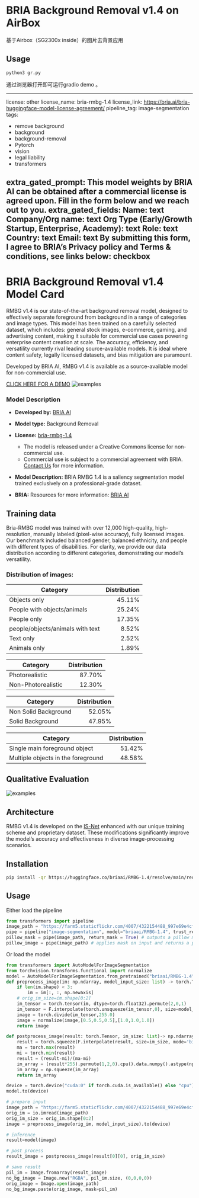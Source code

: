 
# BRIA Background Removal v1.4 on AirBox 

基于Airbox（SG2300x inside）的图片去背景应用

## Usage

```python3 gr.py```

通过浏览器打开即可运行gradio demo 。

---
license: other
license_name: bria-rmbg-1.4
license_link: https://bria.ai/bria-huggingface-model-license-agreement/
pipeline_tag: image-segmentation
tags:
- remove background
- background
- background-removal
- Pytorch
- vision
- legal liability
- transformers

extra_gated_prompt: This model weights by BRIA AI can be obtained after a commercial license is agreed upon. Fill in the form below and we reach out to you.
extra_gated_fields:
  Name: text
  Company/Org name: text
  Org Type (Early/Growth Startup, Enterprise, Academy): text
  Role: text
  Country: text
  Email: text
  By submitting this form, I agree to BRIA’s Privacy policy and Terms & conditions, see links below: checkbox
---

# BRIA Background Removal v1.4 Model Card

RMBG v1.4 is our state-of-the-art background removal model, designed to effectively separate foreground from background in a range of
categories and image types. This model has been trained on a carefully selected dataset, which includes:
general stock images, e-commerce, gaming, and advertising content, making it suitable for commercial use cases powering enterprise content creation at scale. 
The accuracy, efficiency, and versatility currently rival leading source-available models. 
It is ideal where content safety, legally licensed datasets, and bias mitigation are paramount. 

Developed by BRIA AI, RMBG v1.4 is available as a source-available model for non-commercial use. 

[CLICK HERE FOR A DEMO](https://huggingface.co/spaces/briaai/BRIA-RMBG-1.4)
![examples](t4.png)

### Model Description

- **Developed by:** [BRIA AI](https://bria.ai/)
- **Model type:** Background Removal 
- **License:** [bria-rmbg-1.4](https://bria.ai/bria-huggingface-model-license-agreement/)
  - The model is released under a Creative Commons license for non-commercial use.
  - Commercial use is subject to a commercial agreement with BRIA. [Contact Us](https://bria.ai/contact-us) for more information. 

- **Model Description:** BRIA RMBG 1.4 is a saliency segmentation model trained exclusively on a professional-grade dataset.
- **BRIA:** Resources for more information: [BRIA AI](https://bria.ai/)



## Training data
Bria-RMBG model was trained with over 12,000 high-quality, high-resolution, manually labeled (pixel-wise accuracy), fully licensed images.
Our benchmark included balanced gender, balanced ethnicity, and people with different types of disabilities.
For clarity, we provide our data distribution according to different categories, demonstrating our model’s versatility.

### Distribution of images:

| Category | Distribution |
| -----------------------------------| -----------------------------------:|
| Objects only | 45.11% |
| People with objects/animals | 25.24% |
| People only | 17.35% |
| people/objects/animals with text | 8.52% |
| Text only | 2.52% |
| Animals only | 1.89% |

| Category | Distribution |
| -----------------------------------| -----------------------------------------:|
| Photorealistic | 87.70% |
| Non-Photorealistic | 12.30% |


| Category | Distribution |
| -----------------------------------| -----------------------------------:|
| Non Solid Background | 52.05% |
| Solid Background | 47.95% 


| Category | Distribution |
| -----------------------------------| -----------------------------------:|
| Single main foreground object | 51.42% |
| Multiple objects in the foreground | 48.58% |


## Qualitative Evaluation

![examples](results.png)


## Architecture

RMBG v1.4 is developed on the [IS-Net](https://github.com/xuebinqin/DIS) enhanced with our unique training scheme and proprietary dataset. 
These modifications significantly improve the model’s accuracy and effectiveness in diverse image-processing scenarios.

## Installation
```bash
pip install -qr https://huggingface.co/briaai/RMBG-1.4/resolve/main/requirements.txt
```

## Usage

Either load the pipeline
```python
from transformers import pipeline
image_path = "https://farm5.staticflickr.com/4007/4322154488_997e69e4cf_z.jpg"
pipe = pipeline("image-segmentation", model="briaai/RMBG-1.4", trust_remote_code=True)
pillow_mask = pipe(image_path, return_mask = True) # outputs a pillow mask
pillow_image = pipe(image_path) # applies mask on input and returns a pillow image
```

Or load the model 
```python
from transformers import AutoModelForImageSegmentation
from torchvision.transforms.functional import normalize
model = AutoModelForImageSegmentation.from_pretrained("briaai/RMBG-1.4",trust_remote_code=True)
def preprocess_image(im: np.ndarray, model_input_size: list) -> torch.Tensor:
    if len(im.shape) < 3:
        im = im[:, :, np.newaxis]
    # orig_im_size=im.shape[0:2]
    im_tensor = torch.tensor(im, dtype=torch.float32).permute(2,0,1)
    im_tensor = F.interpolate(torch.unsqueeze(im_tensor,0), size=model_input_size, mode='bilinear')
    image = torch.divide(im_tensor,255.0)
    image = normalize(image,[0.5,0.5,0.5],[1.0,1.0,1.0])
    return image

def postprocess_image(result: torch.Tensor, im_size: list)-> np.ndarray:
    result = torch.squeeze(F.interpolate(result, size=im_size, mode='bilinear') ,0)
    ma = torch.max(result)
    mi = torch.min(result)
    result = (result-mi)/(ma-mi)
    im_array = (result*255).permute(1,2,0).cpu().data.numpy().astype(np.uint8)
    im_array = np.squeeze(im_array)
    return im_array

device = torch.device("cuda:0" if torch.cuda.is_available() else "cpu")
model.to(device)

# prepare input
image_path = "https://farm5.staticflickr.com/4007/4322154488_997e69e4cf_z.jpg"
orig_im = io.imread(image_path)
orig_im_size = orig_im.shape[0:2]
image = preprocess_image(orig_im, model_input_size).to(device)

# inference 
result=model(image)

# post process
result_image = postprocess_image(result[0][0], orig_im_size)

# save result
pil_im = Image.fromarray(result_image)
no_bg_image = Image.new("RGBA", pil_im.size, (0,0,0,0))
orig_image = Image.open(image_path)
no_bg_image.paste(orig_image, mask=pil_im)
```

